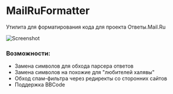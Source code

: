 # MailRuFormatter
Утилита для форматирования кода для проекта Ответы.Mail.Ru

![Screenshot](https://i.ibb.co/N6K4cX3/mf.png)

### Возможности:
* Замена символов для обхода парсера ответов
* Замена символов на похожие для "любителей халявы"
* Обход спам-фильтра через редиректы со сторонних сайтов
* Поддержка BBCode
